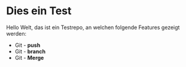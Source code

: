 # Dies ein Test

Hello Welt, das ist ein Testrepo, an welchen folgende Features gezeigt werden:

* Git - **push**
* Git - **branch**
* Git - **Merge**